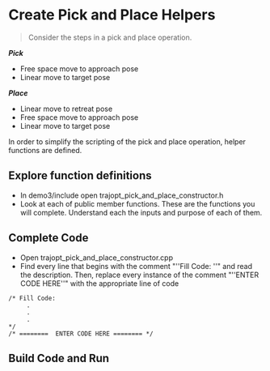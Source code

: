 # Create Pick and Place Helpers 
> Consider the steps in a pick and place operation.

***Pick***

* Free space move to approach pose
* Linear move to target pose

***Place*** 

* Linear move to retreat pose
* Free space move to approach pose
* Linear move to target pose

In order to simplify the scripting of the pick and place operation, helper functions are defined.

## Explore function definitions

  * In demo3/include open trajopt_pick_and_place_constructor.h
  * Look at each of public member functions. These are the functions you will complete. Understand each the inputs and purpose of each of them.

## Complete Code

  * Open trajopt_pick_and_place_constructor.cpp
  * Find every line that begins with the comment "''Fill Code: ''" and read the description.  Then, replace every instance of the comment  "''ENTER CODE HERE''"
 with the appropriate line of code

```
/* Fill Code:
     .
     .
     .
*/
/* ========  ENTER CODE HERE ======== */
```



## Build Code and Run


